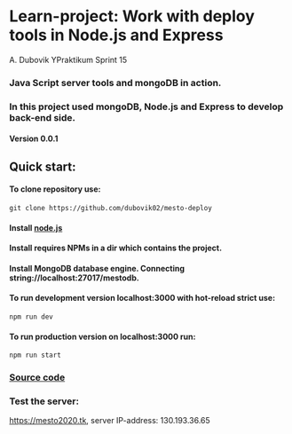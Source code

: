 #  Learn-project: Work with deploy tools in Node.js and Express  
A. Dubovik YPraktikum Sprint 15
### Java Script server tools and mongoDB in action.
### In this project used mongoDB, Node.js and Express to develop back-end side.
#### Version 0.0.1
## Quick start: 
#### To clone repository use:
    git clone https://github.com/dubovik02/mesto-deploy
#### Install [node.js](https://nodejs.org/en/download/) 
#### Install requires NPMs in a dir which contains the project.
#### Install MongoDB database engine. Connecting string://localhost:27017/mestodb.
#### To run development version localhost:3000 with hot-reload strict use:
    npm run dev
#### To run production version on localhost:3000 run:
    npm run start
### [Source code](https://github.com/dubovik02/mesto-deploy)
### Test the server:
<https://mesto2020.tk>, server IP-address: 130.193.36.65
